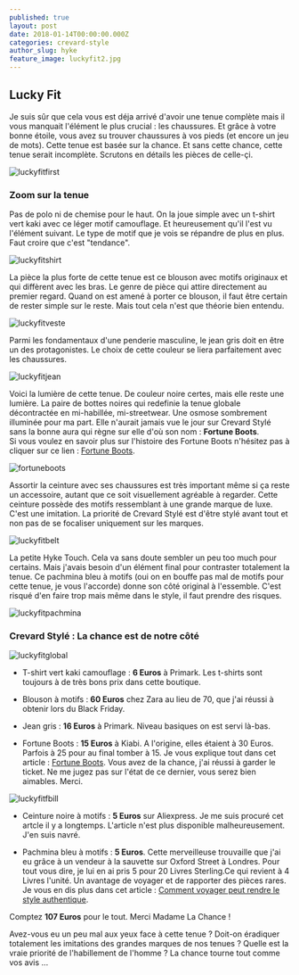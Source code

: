 ```yaml
---
published: true
layout: post
date: 2018-01-14T00:00:00.000Z
categories: crevard-style
author_slug: hyke
feature_image: luckyfit2.jpg
---
```

## Lucky Fit

Je suis sûr que cela vous est déja arrivé d'avoir une tenue complète mais il vous manquait l'élément le plus crucial : les chaussures. Et grâce à votre bonne étoile, vous avez su trouver chaussures à vos pieds (et encore un jeu de mots). Cette tenue est basée sur la chance. Et sans cette chance, cette tenue serait incomplète. Scrutons en détails les pièces de celle-çi.

![luckyfitfirst]({{site.url}}/{{site.baseurl}}img/luckyfitfirst.png)

### Zoom sur la tenue

Pas de polo ni de chemise pour le haut. On la joue simple avec un t-shirt vert kaki avec ce léger motif camouflage. Et heureusement qu'il l'est vu l'élément suivant. Le type de motif que je vois se répandre de plus en plus. Faut croire que c'est "tendance".

![luckyfitshirt]({{site.url}}/{{site.baseurl}}img/luckyfitshirt.png)

La pièce la plus forte de cette tenue est ce blouson avec motifs originaux et qui diffèrent avec les bras. Le genre de pièce qui attire directement au premier regard. Quand on est amené à porter ce blouson, il faut être certain de rester simple sur le reste. Mais tout cela n'est que théorie bien entendu.

![luckyfitveste]({{site.url}}/{{site.baseurl}}img/luckyfitveste.jpg)

Parmi les fondamentaux d'une penderie masculine, le jean gris doit en être un des protagonistes. Le choix de cette couleur se liera parfaitement avec les chaussures.

![luckyfitjean]({{site.url}}/{{site.baseurl}}img/luckyfitjean.jpg)

Voici la lumière de cette tenue. De couleur noire certes, mais elle reste une lumière. La paire de bottes noires qui redefinie la tenue globale décontractée en mi-habillée, mi-streetwear. Une osmose sombrement illuminée pour ma part.
Elle n'aurait jamais vue le jour sur Crevard Stylé sans la bonne aura qui règne sur elle d'où son nom : **Fortune Boots**.  
Si vous voulez en savoir plus sur l'histoire des Fortune Boots n'hésitez pas à cliquer sur ce lien : [Fortune Boots](www.crevardstyle.com/Fortune-Boots).  

![fortuneboots]({{site.url}}/{{site.baseurl}}img/fortuneboots.jpg)

Assortir la ceinture avec ses chaussures est très important même si ça reste un accessoire, autant que ce soit visuellement agréable à regarder. Cette ceinture possède des motifs ressemblant à une grande marque de luxe. C'est une imitation. La priorité de Crevard Stylé est d'être stylé avant tout et non pas de se focaliser uniquement sur les marques.

![luckyfitbelt]({{site.url}}/{{site.baseurl}}img/luckyfitbelt.jpg)

La petite Hyke Touch. Cela va sans doute sembler un peu too much pour certains. Mais j'avais besoin d'un élément final pour contraster totalement la tenue. Ce pachmina bleu à motifs (oui on en bouffe pas mal de motifs pour cette tenue, je vous l'accorde) donne son côté original à l'essemble. C'est risqué d'en faire trop mais même dans le style, il faut prendre des risques.

![luckyfitpachmina]({{site.url}}/{{site.baseurl}}img/luckyfitpachmina.jpg)

### Crevard Stylé : La chance est de notre côté

![luckyfitglobal]({{site.url}}/{{site.baseurl}}img/luckyfitglobal.jpg)

* T-shirt vert kaki camouflage : **6 Euros** à Primark. Les t-shirts sont toujours à de très bons prix dans cette boutique.

* Blouson à motifs : **60 Euros** chez Zara au lieu de 70, que j'ai réussi à obtenir lors du Black Friday.

* Jean gris : **16 Euros** à Primark. Niveau basiques on est servi là-bas.

* Fortune Boots : **15 Euros** à Kiabi. A l'origine, elles étaient à 30 Euros. Parfois à 25 pour au final tomber à 15. Je vous explique tout dans cet article : [Fortune Boots](www.crevardstyle.com/Fortune-Boots). Vous avez de la chance, j'ai réussi à garder le ticket. Ne me jugez pas sur l'état de ce dernier, vous serez bien aimables. Merci.

![luckyfitfbill]({{site.url}}/{{site.baseurl}}img/luckyfitfbill.jpg)

* Ceinture noire à motifs : **5 Euros** sur Aliexpress. Je me suis procuré cet artcle il y a longtemps. L'article n'est plus disponible malheureusement. J'en suis navré.

* Pachmina bleu à motifs : **5 Euros**. Cette merveilleuse trouvaille que j'ai eu grâce à un vendeur à la sauvette sur Oxford Street à Londres. Pour tout vous dire, je lui en ai pris 5 pour 20 Livres Sterling.Ce qui revient à 4 Livres l'unité. Un avantage de voyager et de rapporter des pièces rares. Je vous en dis plus dans cet article : [Comment voyager peut rendre le style authentique](http://www.crevardstyle.com/Comment-voyager-peut-rendre-votre-style-authentique).

Comptez **107 Euros** pour le tout. Merci Madame La Chance !

Avez-vous eu un peu mal aux yeux face à cette tenue ? Doit-on éradiquer totalement les imitations des grandes marques de nos tenues ? Quelle est la vraie priorité de l'habillement de l'homme ? La chance tourne tout comme vos avis ...